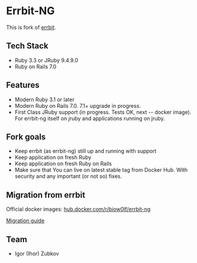 # Errbit-NG

This is fork of [errbit](https://github.com/errbit/errbit).

## Tech Stack

* Ruby 3.3 or JRuby 9.4.9.0
* Ruby on Rails 7.0

## Features

* Modern Ruby 3.1 or later
* Modern Ruby on Rails 7.0. 7.1+ upgrade in progress.
* First Class JRuby support (in progress. Tests OK, next -- docker image). For errbit-ng itself on jruby and applications running on jruby.

## Fork goals

* Keep errbit (as errbit-ng) still up and running with support
* Keep application on fresh Ruby
* Keep application on fresh Ruby on Rails
* Make sure that You can live on latest stable tag from Docker Hub. With security and any important (or not so) fixes.

## Migration from errbit

Official docker images: [hub.docker.com/r/biow0lf/errbit-ng](https://hub.docker.com/r/biow0lf/errbit-ng)

[Migration guide](MIGRATION.md)

## Team

* Igor (Ihor) Zubkov
